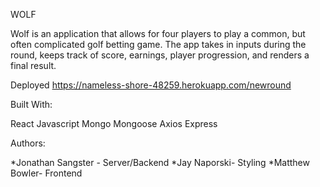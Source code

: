 WOLF

Wolf is an application that allows for four players to play a common, but often complicated golf betting game. The app takes in inputs during the round, keeps track of score, earnings, player progression, and renders a final result.

Deployed
https://nameless-shore-48259.herokuapp.com/newround

Built With:

React
Javascript
Mongo
Mongoose
Axios
Express

Authors:

*Jonathan Sangster - Server/Backend
*Jay Naporski- Styling 
*Matthew Bowler- Frontend


